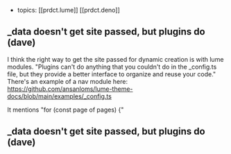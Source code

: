 
- topics: [[prdct.lume]] [[prdct.deno]]

## _data doesn't get site passed, but plugins do (dave)

I think the right way to get the site passed for dynamic creation is with lume modules. "Plugins can't do anything that you couldn't do in the _config.ts file, but they provide a better interface to organize and reuse your code." There's an example of a nav module here: https://github.com/ansanloms/lume-theme-docs/blob/main/examples/_config.ts 

It mentions "for (const page of pages) {"

## _data doesn't get site passed, but plugins do (dave)

